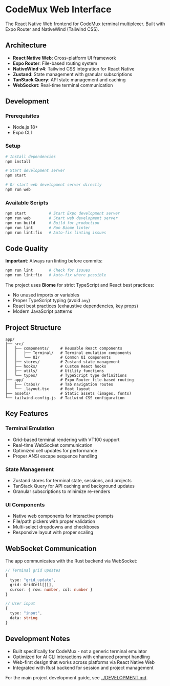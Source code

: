 # CodeMux Web Interface

The React Native Web frontend for CodeMux terminal multiplexer. Built with Expo Router and NativeWind (Tailwind CSS).

## Architecture

- **React Native Web**: Cross-platform UI framework
- **Expo Router**: File-based routing system
- **NativeWind v4**: Tailwind CSS integration for React Native
- **Zustand**: State management with granular subscriptions
- **TanStack Query**: API state management and caching
- **WebSocket**: Real-time terminal communication

## Development

### Prerequisites

- Node.js 18+
- Expo CLI

### Setup

```bash
# Install dependencies
npm install

# Start development server
npm start

# Or start web development server directly
npm run web
```

### Available Scripts

```bash
npm start          # Start Expo development server
npm run web        # Start web development server
npm run build      # Build for production
npm run lint       # Run Biome linter
npm run lint:fix   # Auto-fix linting issues
```

## Code Quality

**Important**: Always run linting before commits:

```bash
npm run lint       # Check for issues
npm run lint:fix   # Auto-fix where possible
```

The project uses **Biome** for strict TypeScript and React best practices:
- No unused imports or variables
- Proper TypeScript typing (avoid `any`)
- React best practices (exhaustive dependencies, key props)
- Modern JavaScript patterns

## Project Structure

```
app/
├── src/
│   ├── components/     # Reusable React components
│   │   ├── Terminal/   # Terminal emulation components
│   │   └── UI/         # Common UI components
│   ├── stores/         # Zustand state management
│   ├── hooks/          # Custom React hooks
│   ├── utils/          # Utility functions
│   └── types/          # TypeScript type definitions
├── app/                # Expo Router file-based routing
│   ├── (tabs)/         # Tab navigation routes
│   └── _layout.tsx     # Root layout
├── assets/             # Static assets (images, fonts)
└── tailwind.config.js  # Tailwind CSS configuration
```

## Key Features

### Terminal Emulation
- Grid-based terminal rendering with VT100 support
- Real-time WebSocket communication
- Optimized cell updates for performance
- Proper ANSI escape sequence handling

### State Management
- Zustand stores for terminal state, sessions, and projects
- TanStack Query for API caching and background updates
- Granular subscriptions to minimize re-renders

### UI Components
- Native web components for interactive prompts
- File/path pickers with proper validation
- Multi-select dropdowns and checkboxes
- Responsive layout with proper scaling

## WebSocket Communication

The app communicates with the Rust backend via WebSocket:

```typescript
// Terminal grid updates
{
  type: "grid_update",
  grid: GridCell[][],
  cursor: { row: number, col: number }
}

// User input
{
  type: "input", 
  data: string
}
```

## Development Notes

- Built specifically for CodeMux - not a generic terminal emulator
- Optimized for AI CLI interactions with enhanced prompt handling
- Web-first design that works across platforms via React Native Web
- Integrated with Rust backend for session and project management

For the main project development guide, see [../DEVELOPMENT.md](../DEVELOPMENT.md).
